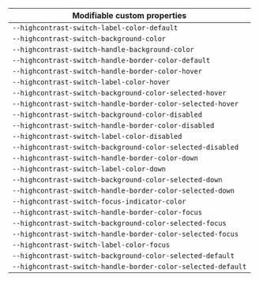 | Modifiable custom properties                                 |
| ------------------------------------------------------------ |
| `--highcontrast-switch-label-color-default`                  |
| `--highcontrast-switch-background-color`                     |
| `--highcontrast-switch-handle-background-color`              |
| `--highcontrast-switch-handle-border-color-default`          |
| `--highcontrast-switch-handle-border-color-hover`            |
| `--highcontrast-switch-label-color-hover`                    |
| `--highcontrast-switch-background-color-selected-hover`      |
| `--highcontrast-switch-handle-border-color-selected-hover`   |
| `--highcontrast-switch-background-color-disabled`            |
| `--highcontrast-switch-handle-border-color-disabled`         |
| `--highcontrast-switch-label-color-disabled`                 |
| `--highcontrast-switch-background-color-selected-disabled`   |
| `--highcontrast-switch-handle-border-color-down`             |
| `--highcontrast-switch-label-color-down`                     |
| `--highcontrast-switch-background-color-selected-down`       |
| `--highcontrast-switch-handle-border-color-selected-down`    |
| `--highcontrast-switch-focus-indicator-color`                |
| `--highcontrast-switch-handle-border-color-focus`            |
| `--highcontrast-switch-background-color-selected-focus`      |
| `--highcontrast-switch-handle-border-color-selected-focus`   |
| `--highcontrast-switch-label-color-focus`                    |
| `--highcontrast-switch-background-color-selected-default`    |
| `--highcontrast-switch-handle-border-color-selected-default` |
